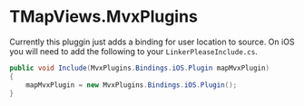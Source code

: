# TMapViews.MvxPlugins

Currently this pluggin just adds a binding for user location to source.
On iOS you will need to add the following to your `LinkerPleaseInclude.cs`.

```csharp
public void Include(MvxPlugins.Bindings.iOS.Plugin mapMvxPlugin)
{
    mapMvxPlugin = new MvxPlugins.Bindings.iOS.Plugin();
}
```

